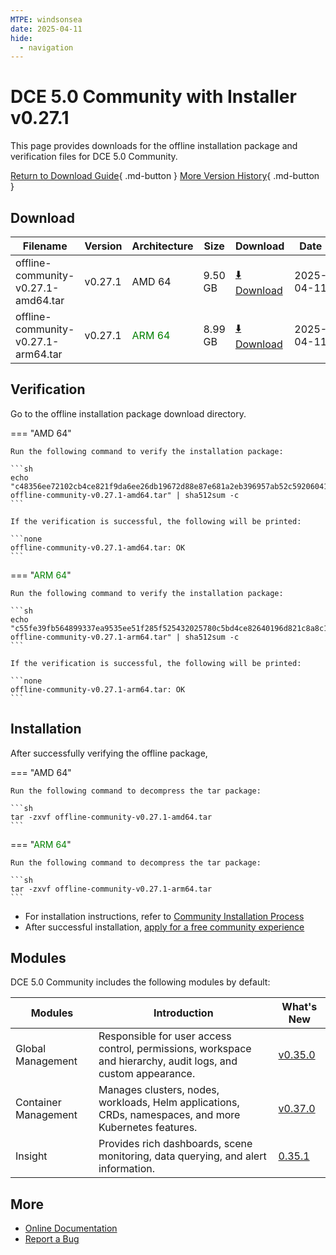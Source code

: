 ```yaml
---
MTPE: windsonsea
date: 2025-04-11
hide:
  - navigation
---
```


# DCE 5.0 Community with Installer v0.27.1

This page provides downloads for the offline installation package and verification files for DCE 5.0 Community.

[Return to Download Guide](../index.md){ .md-button } [More Version History](./dce5-installer-history.md){ .md-button }

## Download

| Filename | Version | Architecture | Size | Download | Date |
| --------- | ------- | ----------- | ---- | -------- | ---- |
| offline-community-v0.27.1-amd64.tar | v0.27.1 | AMD 64 | 9.50 GB | [:arrow_down: Download](https://qiniu-download-public.daocloud.io/DaoCloud_Enterprise/dce5/offline-community-v0.27.1-amd64.tar) | 2025-04-11 |
| offline-community-v0.27.1-arm64.tar | v0.27.1 | <font color="green">ARM 64</font> | 8.99 GB | [:arrow_down: Download](https://qiniu-download-public.daocloud.io/DaoCloud_Enterprise/dce5/offline-community-v0.27.1-arm64.tar) | 2025-04-11 |

## Verification

Go to the offline installation package download directory.

=== "AMD 64"

    Run the following command to verify the installation package:

    ```sh
    echo "c48356ee72102cb4ce821f9da6ee26db19672d88e87e681a2eb396957ab52c59206041ca25284bd3bb0c56058b93dac1ef5f1d8dfda316db45918b2ecb0975f5  offline-community-v0.27.1-amd64.tar" | sha512sum -c
    ```

    If the verification is successful, the following will be printed:

    ```none
    offline-community-v0.27.1-amd64.tar: OK
    ```

=== "<font color="green">ARM 64</font>"

    Run the following command to verify the installation package:

    ```sh
    echo "c55fe39fb564899337ea9535ee51f285f525432025780c5bd4ce82640196d821c8a8c16ba1e54c193a20798f6d1d3b449347c149dfab0b2dbf00d45e06b8ef28  offline-community-v0.27.1-arm64.tar" | sha512sum -c
    ```

    If the verification is successful, the following will be printed:

    ```none
    offline-community-v0.27.1-arm64.tar: OK
    ```

## Installation

After successfully verifying the offline package,

=== "AMD 64"

    Run the following command to decompress the tar package:

    ```sh
    tar -zxvf offline-community-v0.27.1-amd64.tar
    ```

=== "<font color="green">ARM 64</font>"

    Run the following command to decompress the tar package:

    ```sh
    tar -zxvf offline-community-v0.27.1-arm64.tar
    ```

- For installation instructions, refer to [Community Installation Process](../../install/community/k8s/online.md#_2)
- After successful installation, [apply for a free community experience](../../dce/license0.md)

## Modules

DCE 5.0 Community includes the following modules by default:

| Modules | Introduction | What's New |
| -------- | ----------- | ---------- |
| Global Management | Responsible for user access control, permissions, workspace and hierarchy, audit logs, and custom appearance. | [v0.35.0](../../ghippo/intro/release-notes.md#v0350) |
| Container Management | Manages clusters, nodes, workloads, Helm applications, CRDs, namespaces, and more Kubernetes features. | [v0.37.0](../../kpanda/intro/release-notes.md#v0370) |
| Insight | Provides rich dashboards, scene monitoring, data querying, and alert information. | [0.35.1](../../insight/intro/release-notes.md#v0351) |

## More

- [Online Documentation](../../dce/index.md)
- [Report a Bug](https://github.com/DaoCloud/DaoCloud-docs/issues)
